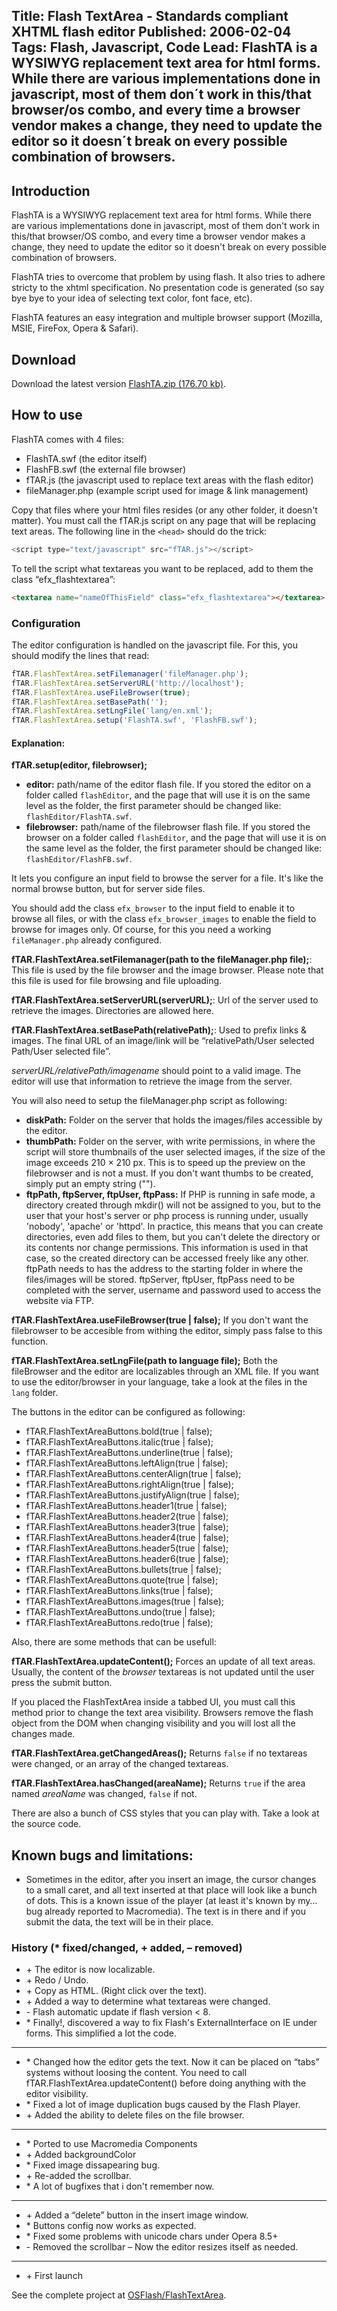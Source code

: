 Title: Flash TextArea - Standards compliant XHTML flash editor
Published: 2006-02-04
Tags: Flash, Javascript, Code
Lead: FlashTA is a WYSIWYG replacement text area for html forms. While there are various implementations done in javascript, most of them don´t work in this/that browser/os combo, and every time a browser vendor makes a change, they need to update the editor so it doesn´t break on every possible combination of browsers.
---
## Introduction

FlashTA is a WYSIWYG replacement text area for html forms. While there are various implementations done in javascript, most of them don't work in this/that browser/OS combo, and every time a browser vendor makes a change, they need to update the editor so it doesn't break on every possible combination of browsers.

FlashTA tries to overcome that problem by using flash. It also tries to adhere stricty to the xhtml specification. No presentation code is generated (so say bye bye to your idea of selecting text color, font face, etc).

FlashTA features an easy integration and multiple browser support (Mozilla, MSIE, FireFox, Opera & Safari).

## Download

Download the latest version [FlashTA.zip (176.70 kb)](/assets/files/FlashTA.zip).

## How to use

FlashTA comes with 4 files:

* FlashTA.swf (the editor itself)
* FlashFB.swf (the external file browser)
* fTAR.js (the javascript used to replace text areas with the flash editor)
* fileManager.php (example script used for image & link management)

Copy that files where your html files resides (or any other folder, it doesn't matter). You must call the fTAR.js script on any page that will be replacing text areas. The following line in the `<head>` should do the trick:

```javascript
<script type="text/javascript" src="fTAR.js"></script>
```

To tell the script what textareas you want to be replaced, add to them the class “efx_flashtextarea”:

```html
<textarea name="nameOfThisField" class="efx_flashtextarea"></textarea>
```

### Configuration

The editor configuration is handled on the javascript file. For this, you should modify the lines that read:

```javascript
fTAR.FlashTextArea.setFilemanager('fileManager.php');
fTAR.FlashTextArea.setServerURL('http://localhost');
fTAR.FlashTextArea.useFileBrowser(true);
fTAR.FlashTextArea.setBasePath('');
fTAR.FlashTextArea.setLngFile('lang/en.xml');
fTAR.FlashTextArea.setup('FlashTA.swf', 'FlashFB.swf');
```

#### Explanation:

**fTAR.setup(editor, filebrowser);**

* **editor:** path/name of the editor flash file. If you stored the editor on a folder called `flashEditor`, and the page that will use it is on the same level as the folder, the first parameter should be changed like: `flashEditor/FlashTA.swf`.
* **filebrowser:** path/name of the filebrowser flash file. If you stored the browser on a folder called `flashEditor`, and the page that will use it is on the same level as the folder, the first parameter should be changed like: `flashEditor/FlashFB.swf`.

It lets you configure an input field to browse the server for a file. It's like the normal browse button, but for server side files.

You should add the class `efx_browser` to the input field to enable it to browse all files, or with the class `efx_browser_images` to enable the field to browse for images only. Of course, for this you need a working `fileManager.php` already configured.

**fTAR.FlashTextArea.setFilemanager(path to the fileManager.php file);**: This file is used by the file browser and the image browser. Please note that this file is used for file browsing and file uploading.

**fTAR.FlashTextArea.setServerURL(serverURL);**: Url of the server used to retrieve the images. Directories are allowed here.

**fTAR.FlashTextArea.setBasePath(relativePath);**: Used to prefix links & images. The final URL of an image/link will be “relativePath/User selected Path/User selected file”.

*serverURL/relativePath/imagename* should point to a valid image. The editor will use that information to retrieve the image from the server.

You will also need to setup the fileManager.php script as following:

* **diskPath:** Folder on the server that holds the images/files accessible by the editor.
* **thumbPath:** Folder on the server, with write permissions, in where the script will store thumbnails of the user selected images, if the size of the image exceeds 210 &times; 210 px. This is to speed up the preview on the filebrowser and is not a must. If you don't want thumbs to be created, simply put an empty string ("").
* **ftpPath, ftpServer, ftpUser, ftpPass:** If PHP is running in safe mode, a directory created through mkdir()	will not be assigned to you, but to the user that your host's server or php process is running under, usually 'nobody', 'apache' or 'httpd'. In practice, this means that you can create directories, even add files to them, but you can't delete the directory or its contents nor change permissions. This information is used in that case, so the created directory can be accessed freely like any other. ftpPath needs to has the address to the starting folder in where the files/images will be stored. ftpServer, ftpUser, ftpPass need to be completed with the server, username and password used to access the website via FTP.

**fTAR.FlashTextArea.useFileBrowser(true | false);**
If you don't want the filebrowser to be accesible from withing the editor, simply pass false to this function.

**fTAR.FlashTextArea.setLngFile(path to language file);**
Both the fileBrowser and the editor are localizables through an XML file. If you want to use the editor/browser in your language, take a look at the files in the `lang` folder.

The buttons in the editor can be configured as following:

* fTAR.FlashTextAreaButtons.bold(true | false);
* fTAR.FlashTextAreaButtons.italic(true | false);
* fTAR.FlashTextAreaButtons.underline(true | false);
* fTAR.FlashTextAreaButtons.leftAlign(true | false);
* fTAR.FlashTextAreaButtons.centerAlign(true | false);
* fTAR.FlashTextAreaButtons.rightAlign(true | false);
* fTAR.FlashTextAreaButtons.justifyAlign(true | false);
* fTAR.FlashTextAreaButtons.header1(true | false);
* fTAR.FlashTextAreaButtons.header2(true | false);
* fTAR.FlashTextAreaButtons.header3(true | false);
* fTAR.FlashTextAreaButtons.header4(true | false);
* fTAR.FlashTextAreaButtons.header5(true | false);
* fTAR.FlashTextAreaButtons.header6(true | false);
* fTAR.FlashTextAreaButtons.bullets(true | false);
* fTAR.FlashTextAreaButtons.quote(true | false);
* fTAR.FlashTextAreaButtons.links(true | false);
* fTAR.FlashTextAreaButtons.images(true | false);
* fTAR.FlashTextAreaButtons.undo(true | false);
* fTAR.FlashTextAreaButtons.redo(true | false);

Also, there are some methods that can be usefull:

**fTAR.FlashTextArea.updateContent();**
Forces an update of all text areas. Usually, the content of the *browser* textareas is not updated until the user press the submit button.

If you placed the FlashTextArea inside a tabbed UI, you must call this method prior to change the text area visibility. Browsers remove the flash object from the DOM when changing visibility and you will lost all the changes made.

**fTAR.FlashTextArea.getChangedAreas();**
Returns `false` if no textareas were changed, or an array of the changed textareas.

**fTAR.FlashTextArea.hasChanged(areaName);**
Returns `true` if the area named *areaName* was changed, `false` if not.

There are also a bunch of CSS styles that you can play with. Take a look at the source code.

## Known bugs and limitations:

* Sometimes in the editor, after you insert an image, the cursor changes to a small caret, and all text inserted at that place will look like a bunch of dots. This is a known issue of the player (at least it's known by my&hellip; bug already reported to Macromedia). The text is in there and if you submit the data, the text will be in their place.

### History (* fixed/changed, + added, &ndash; removed)

* \+ The editor is now localizable.
* \+ Redo / Undo.
* \+ Copy as HTML. (Right click over the text).
* \+ Added a way to determine what textareas were changed.
* \- Flash automatic update if flash version < 8.
* \* Finally!, discovered a way to fix Flash's ExternalInterface on IE under forms. This simplified a lot the code.

---

* \*  Changed how the editor gets the text. Now it can be placed on “tabs” systems without loosing the content. You need to call fTAR.FlashTextArea.updateContent() before doing anything with the editor visibility.
* \*  Fixed a lot of image duplication bugs caused by the Flash Player.
* \+ Added the ability to delete files on the file browser.

---

* \*  Ported to use Macromedia Components
* \+ Added backgroundColor
* \*  Fixed image dissapearing bug.
* \+ Re-added the scrollbar.
* \*  A lot of bugfixes that i don't remember now.
---

* \+ Added a “delete” button in the insert image window.
* \* Buttons config now works as expected.
* \*  Fixed some problems with unicode chars under Opera 8.5+
* \- Removed the scrollbar &ndash; Now the editor resizes itself as needed.

---

* \+ First launch

See the complete project at [OSFlash/FlashTextArea](http://osflash.org/flashtextarea).
